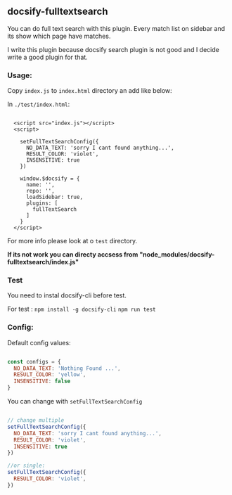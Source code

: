 ## docsify-fulltextsearch

You can do full text search with this plugin.
Every match list on sidebar and its show which page have matches.

I write this plugin because docsify search plugin is not good and I decide write a good plugin for that.

### Usage:
Copy `index.js` to `index.html` directory an add like below: 

In `./test/index.html`:
```javascirpt

  <script src="index.js"></script>
  <script>

    setFullTextSearchConfig({
      NO_DATA_TEXT: 'sorry I cant found anything...',
      RESULT_COLOR: 'violet',
      INSENSITIVE: true
    })
    
    window.$docsify = {
      name: '',
      repo: '',
      loadSidebar: true,
      plugins: [
        fullTextSearch
      ]
    }
  </script>

```

For more info please look at o `test` directory.

**If its not work you can directy accsess from "node_modules/docsify-fulltextsearch/index.js"**

### Test

You need to instal docsify-cli before test.

For test :
`npm install -g docsify-cli`
`npm run test`  

### Config:

Default config values:

```javascript

const configs = {
  NO_DATA_TEXT: 'Nothing Found ...',
  RESULT_COLOR: 'yellow',
  INSENSITIVE: false
}

```

You can change with `setFullTextSearchConfig`

```javascript

// change multiple
setFullTextSearchConfig({
  NO_DATA_TEXT: 'sorry I cant found anything...',
  RESULT_COLOR: 'violet',
  INSENSITIVE: true
})

//or single: 
setFullTextSearchConfig({
  RESULT_COLOR: 'violet',
})

```


